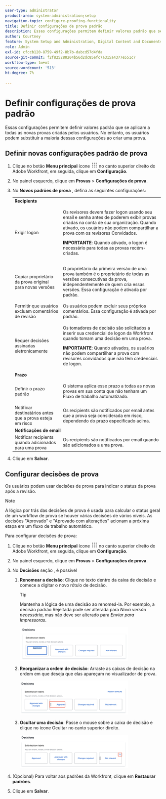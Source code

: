 ```yaml
---
user-type: administrator
product-area: system-administration;setup
navigation-topic: configure-proofing-functionality
title: Definir configurações de prova padrão
description: Essas configurações permitem definir valores padrão que se aplicam a todas as novas provas criadas pelos usuários. No entanto, os usuários podem substituir a maioria dessas configurações ao criar uma prova.
author: Courtney
feature: System Setup and Administration, Digital Content and Documents
role: Admin
exl-id: cfccb120-8759-49f2-8b7b-dabcd57d4fda
source-git-commit: f2f825280204b56d2dc85efc7a315a4377e551c7
workflow-type: tm+mt
source-wordcount: '513'
ht-degree: 7%

---
```


# Definir configurações de prova padrão

Essas configurações permitem definir valores padrão que se aplicam a todas as novas provas criadas pelos usuários. No entanto, os usuários podem substituir a maioria dessas configurações ao criar uma prova.

## Definir novas configurações padrão de prova

1. Clique no botão **Menu principal** ícone ![](assets/main-menu-icon.png) no canto superior direito do Adobe Workfront, em seguida, clique em **Configuração**.
1. No painel esquerdo, clique em **Provas** > **Configurações de prova**.
1. No **Novos padrões de prova** , defina as seguintes configurações:

   <table style="table-layout:auto"> 
    <col> 
    <col> 
    <tbody> 
     <tr> 
      <td role="rowheader" colspan="2"><b>Recipients</b></td> 
     </tr> 
     <tr> 
      <td role="rowheader">Exigir logon</td> 
      <td> <p>Os revisores devem fazer logon usando seu email e senha antes de poderem exibir provas criadas na conta de sua organização. Quando ativado, os usuários não podem compartilhar a prova com os revisores Convidados.</p> <p><b>IMPORTANTE</b>: Quando ativado, o logon é necessário para todas as provas recém-criadas.</p> </td> 
     </tr> 
     <tr> 
      <td role="rowheader">Copiar proprietário da prova original para novas versões</td> 
      <td> <p>O proprietário da primeira versão de uma prova também é o proprietário de todas as versões consecutivas da prova, independentemente de quem cria essas versões. Essa configuração é ativada por padrão.</p> </td> 
     </tr> 
     <tr> 
      <td role="rowheader">Permitir que usuários excluam comentários de revisão</td> 
      <td>Os usuários podem excluir seus próprios comentários. Essa configuração é ativada por padrão.</td> 
     </tr> 
     <tr> 
      <td role="rowheader">Requer decisões assinadas eletronicamente </td> 
      <td> <p>Os tomadores de decisão são solicitados a inserir sua credencial de logon da Workfront quando tomam uma decisão em uma prova.</p> <p><b>IMPORTANTE</b>: Quando ativados, os usuários não podem compartilhar a prova com revisores convidados que não têm credenciais de logon.</p> </td> 
     </tr> 
     <tr> 
      <td role="rowheader" colspan="2"><b>Prazo</b></td> 
     </tr> 
     <tr> 
      <td role="rowheader">Definir o prazo padrão</td> 
      <td> <p>O sistema aplica esse prazo a todas as novas provas em sua conta que não tenham um Fluxo de trabalho automatizado.</p> </td> 
     </tr> 
     <tr> 
      <td role="rowheader">Notificar destinatários antes que a prova esteja em risco</td> 
      <td>Os recipients são notificados por email antes que a prova seja considerada em risco, dependendo do prazo especificado acima.</td> 
     </tr> 
     <tr> 
      <td role="rowheader" colspan="2"><b>Notificações de email</b></td> 
     </tr> 
     <tr> 
      <td role="rowheader">Notificar recipients quando adicionados para uma prova</td> 
      <td>Os recipients são notificados por email quando são adicionados a uma prova.</td> 
     </tr> 
    </tbody> 
   </table>

1. Clique em **Salvar**.

## Configurar decisões de prova

Os usuários podem usar decisões de prova para indicar o status da prova após a revisão.

>[!NOTE]
>
>A lógica por trás das decisões de prova é usada para calcular o status geral de um workflow de prova se houver várias decisões de vários níveis. As decisões &quot;Aprovado&quot; e &quot;Aprovado com alterações&quot; acionam a próxima etapa em um fluxo de trabalho automático.

Para configurar decisões de prova:

1. Clique no botão **Menu principal** ícone ![](assets/main-menu-icon.png) no canto superior direito do Adobe Workfront, em seguida, clique em **Configuração**.
1. No painel esquerdo, clique em **Provas** > **Configurações de prova**.
1. No **Decisões** seção , é possível

   1. **Renomear a decisão**: Clique no texto dentro da caixa de decisão e comece a digitar o novo rótulo de decisão.

      >[!TIP]
      >
      >Mantenha a lógica de uma decisão ao renomeá-la. Por exemplo, a decisão padrão Rejeitada pode ser alterada para *Nova versão necessária*, mas não deve ser alterado para *Enviar para Impressoras*.

      ![](assets/rename-decision-350x109.png)

   1. **Reorganizar a ordem de decisão**: Arraste as caixas de decisão na ordem em que deseja que elas apareçam no visualizador de prova.

      ![](assets/move-decision-350x110.png)

   1. **Ocultar uma decisão**: Passe o mouse sobre a caixa de decisão e clique no ícone Ocultar no canto superior direito.

      ![](assets/hide-decision-350x109.png)

1. (Opcional) Para voltar aos padrões da Workfront, clique em **Restaurar padrões**.
1. Clique em **Salvar**.
